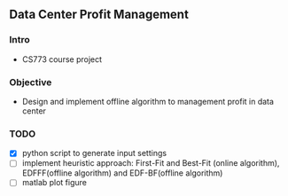 ## Data Center Profit Management

### Intro
- CS773 course project

### Objective
- Design and implement offline algorithm to management profit in data center

### TODO
- [X] python script to generate input settings
- [ ] implement heuristic approach: First-Fit and Best-Fit (online algorithm), EDFFF(offline algorithm) and EDF-BF(offline algorithm)
- [ ] matlab plot figure
